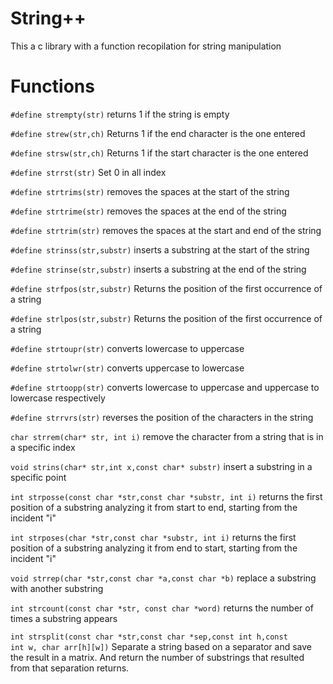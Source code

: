 # String++
This a c library with a function recopilation for string manipulation

Functions
======
<code>#define strempty(str)</code>
returns 1 if the string is empty

<code>#define strew(str,ch)</code>
Returns 1 if the end character is the one entered

<code>#define strsw(str,ch)</code>
Returns 1 if the start character is the one entered

<code>#define strrst(str)</code>
Set 0 in all index

<code>#define strtrims(str)</code>
removes the spaces at the start of the string

<code>#define strtrime(str)</code>
removes the spaces at the end of the string

<code>#define strtrim(str)</code>
removes the spaces at the start and end of the string

<code>#define strinss(str,substr)</code>
inserts a substring at the start of the string

<code>#define strinse(str,substr)</code>
inserts a substring at the end of the string

<code>#define strfpos(str,substr)</code>
Returns the position of the first occurrence of a string

<code>#define strlpos(str,substr)</code>
Returns the position of the first occurrence of a string

<code>#define strtoupr(str)</code>
converts lowercase to uppercase

<code>#define strtolwr(str)</code>
converts uppercase to lowercase

<code>#define strtoopp(str)</code>
converts lowercase to uppercase and uppercase to lowercase respectively

<code>#define strrvrs(str)</code>
reverses the position of the characters in the string

<code>char strrem(char* str, int i)</code>
remove the character from a string that is in a specific index

<code>void strins(char* str,int x,const char* substr)</code>
insert a substring in a specific point

<code>int strposse(const char *str,const char *substr, int i)</code>
returns the first position of a substring analyzing it from start to end, starting from the incident "i"

<code>int strposes(char *str,const char *substr, int i)</code>
returns the first position of a substring analyzing it from end to start, starting from the incident "i"

<code>void strrep(char *str,const char *a,const char *b)</code>
replace a substring with another substring

<code>int strcount(const char *str, const char *word)</code>
returns the number of times a substring appears

<code>int strsplit(const char *str,const char *sep,const int h,const int w, char arr[h][w])</code>
Separate a string based on a separator and save the result in a matrix. And return the number of substrings that resulted from that separation returns.
